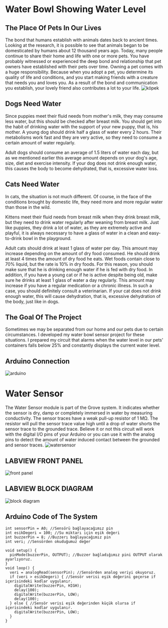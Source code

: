 # Water Bowl Showing Water Level


## The Place Of Pets In Our Lives

The bond that humans establish with animals dates back to ancient times. Looking at the research, it is possible to see that animals began to be domesticated by humans about 12 thousand years ago. Today, many people continue to share their home and life with one or more pets. You have probably witnessed or experienced the deep bond and relationship that pet owners have established with their pets over time.
Owning a pet comes with a huge responsibility. Because when you adopt a pet, you determine its quality of life and conditions, and you start making friends with a creature that needs you and loves you. As a result of the bond and communication you establish, your lovely friend also contributes a lot to your life.
![köpek](https://blog.dodomama.com/wp-content/uploads/2018/08/kedi-ve-kopek-mamalari.jpg)
## Dogs Need Water

Since puppies meet their fluid needs from mother's milk, they may consume less water, but this should be checked after breast milk. You should get into the habit of drinking water with the support of your new puppy, that is, his mother. A young dog should drink half a glass of water every 2 hours. Their metabolisms work fast and they are very active, so they need to consume a certain amount of water regularly.

Adult dogs should consume an average of 1.5 liters of water each day, but as we mentioned earlier this average amount depends on your dog's age, size, diet and exercise intensity. If your dog does not drink enough water, this causes the body to become dehydrated, that is, excessive water loss.

## Cats Need Water
In cats, the situation is not much different. Of course, in the face of the conditions brought by domestic life, they need more and more regular water than those in the wild.

Kittens meet their fluid needs from breast milk when they drink breast milk, but they need to drink water regularly after weaning from breast milk. Just like puppies, they drink a lot of water, as they are extremely active and playful, it is always necessary to have a glass of water in a clean and easy-to-drink bowl in the playground.

Adult cats should drink at least 1 glass of water per day. This amount may increase depending on the amount of dry food consumed. He should drink at least 4 times the amount of dry food he eats. Wet foods contain close to 70% liquid, but the rate is 10% in dry foods. For this reason, you should make sure that he is drinking enough water if he is fed with dry food. In addition, if you have a young cat or if he is active despite being old, make sure he drinks at least 1 glass of water a day regularly. This amount may increase if you have a regular medication or a chronic illness. In such a case, you should definitely consult a veterinarian. If your cat does not drink enough water, this will cause dehydration, that is, excessive dehydration of the body, just like in dogs.


## The Goal Of The Project

Sometimes we may be separated from our home and our pets due to certain circumstances. I developed my water bowl sensor project for these situations. I prepared my circuit that alarms when the water level in our pets' containers falls below 25% and constantly displays the current water level.
## Arduino Connection

![arduino](https://maker.robotistan.com/wp-content/uploads/2019/05/yagmur-sensoru_bb-1024x355.jpg)

# Water Sensor

The Water Sensor module is part of the Grove system. It indicates whether the sensor is dry, damp or completely immersed in water by measuring conductivity. The sensor traces have a weak pull-up resistor of 1 MΩ. The resistor will pull the sensor trace value high until a drop of water shorts the sensor trace to the grounded trace. Believe it or not this circuit will work with the digital I/O pins of your Arduino or you can use it with the analog pins to detect the amount of water induced contact between the grounded and sensor traces.
![watersensor](https://maker.robotistan.com/wp-content/uploads/2019/05/su-seviyesi-yagmur-sensoru-water-level-rain-sensor-4120-17-B.jpg) 



## LABVIEW FRONT PANEL

![front panel](https://user-images.githubusercontent.com/106698029/172064324-892d8abd-30e5-4402-875e-c3eae4773a6a.png)
## LABVIEW BLOCK DIAGRAM
![block diagram](https://user-images.githubusercontent.com/106698029/172064417-8525657c-aab7-4b19-9d46-18a0a44bf0ba.png)

## Arduino Code of The System

```
int sensorPin = A0; //Sensörü bağlayacağımız pin
int esikDegeri = 100; //Su miktarı için eşik değeri
int buzzerPin = 8; //Buzzerı bağlayacağımız pin
int veri; //Sensörden okuduğumuz değer

void setup() {
  pinMode(buzzerPin, OUTPUT); //Buzzer bağladığımız pini OUTPUT olarak ayarlıyoruz.  
}
void loop() {
  veri = analogRead(sensorPin); //Sensörden analog veriyi okuyoruz.
  if (veri > esikDegeri) { //Sensör verisi eşik değerini geçerse if içerisindeki kodlar uygulanır.
    digitalWrite(buzzerPin, HIGH);
    delay(100);
    digitalWrite(buzzerPin, LOW);
    delay(100);
  } else { //Sensör verisi eşik değerinden küçük olursa if içerisindeki kodlar uygulanır.
    digitalWrite(buzzerPin, LOW);
  }
}
```
